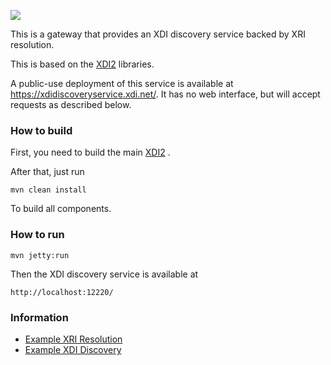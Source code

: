 <img src="http://neustarpc.github.com/neustar-clouds/images/logo.png"><br>

This is a gateway that provides an XDI discovery service backed by XRI resolution.

This is based on the [XDI2](http://github.com/projectdanube/xdi2) libraries.

A public-use deployment of this service is available at https://xdidiscoveryservice.xdi.net/. It has no web interface, but will accept requests as described below.

### How to build

First, you need to build the main [XDI2](http://github.com/projectdanube/xdi2) .

After that, just run

    mvn clean install

To build all components.

### How to run

    mvn jetty:run

Then the XDI discovery service is available at

	http://localhost:12220/

### Information

* [Example XRI Resolution](https://github.com/neustarpc/neustar-discovery-service/wiki/Example-XRI-Resolution)
* [Example XDI Discovery](https://github.com/neustarpc/neustar-discovery-service/wiki/Example-XDI-Discovery)
